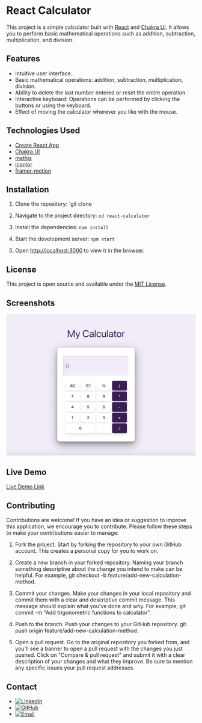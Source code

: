# React Calculator

This project is a simple calculator built with [React](https://reactjs.org/) and [Chakra UI](https://chakra-ui.com/). It allows you to perform basic mathematical operations such as addition, subtraction, multiplication, and division.

## Features

- Intuitive user interface.
- Basic mathematical operations: addition, subtraction, multiplication, division.
- Ability to delete the last number entered or reset the entire operation.
- Interactive keyboard: Operations can be performed by clicking the buttons or using the keyboard.
- Effect of moving the calculator wherever you like with the mouse.

## Technologies Used

- [Create React App](https://create-react-app.dev/)
- [Chakra UI](https://chakra-ui.com/)
- [mathjs](https://mathjs.org/)
- [iconior](https://iconoir.com/)
- [framer-motion](https://www.framer.com/motion/)

## Installation

1. Clone the repository: `git clone

2. Navigate to the project directory: `cd react-calculator`

3. Install the dependencies: `npm install`

4. Start the development server: `npm start`

5. Open [http://localhost:3000](http://localhost:3000) to view it in the browser.

## License

This project is open source and available under the [MIT License](LICENSE).

## Screenshots

![screenshot](./public/my-calculator.png)

## Live Demo

[Live Demo Link](https://react-calculator-2021.netlify.app/)

## Contributing

Contributions are welcome! If you have an idea or suggestion to improve this application, we encourage you to contribute. Please follow these steps to make your contributions easier to manage:

1. Fork the project. Start by forking the repository to your own GitHub account. This creates a personal copy for you to work on.
2. Create a new branch in your forked repository. Naming your branch something descriptive about the change you intend to make can be helpful. For example, git checkout -b feature/add-new-calculation-method.
3. Commit your changes. Make your changes in your local repository and commit them with a clear and descriptive commit message. This message should explain what you've done and why. For example, git commit -m "Add trigonometric functions to calculator".
4. Push to the branch. Push your changes to your GitHub repository. git push origin feature/add-new-calculation-method.

5. Open a pull request. Go to the original repository you forked from, and you'll see a banner to open a pull request with the changes you just pushed. Click on "Compare & pull request" and submit it with a clear description of your changes and what they improve. Be sure to mention any specific issues your pull request addresses.

## Contact

- [![LinkedIn](https://img.shields.io/badge/LinkedIn-0077B5?style=flat&logo=linkedin&logoColor=white)](https://www.linkedin.com/in/connect-ana-karina-suárez-gonzález)
- [![GitHub](https://img.shields.io/badge/GitHub-100000?style=flat&logo=github&logoColor=white)](https://github.com/anakarinasuarez)
- [![Email](https://img.shields.io/badge/Email-D14836?style=flat&logo=gmail&logoColor=white)](mailto:suarez.anakarina@hotmail.com)

